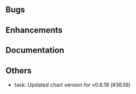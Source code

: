 ## Bugs
## Enhancements
## Documentation
## Others
- task: Updated chart version for v0.6.19 (#3639)
